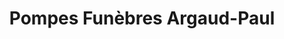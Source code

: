 ---
title: "Pompes Funèbres Argaud-Paul"
url: /saint-jean-bonnefonds/pompes-funebres-argaud-paul/
shop: directeurs de funérailles
---